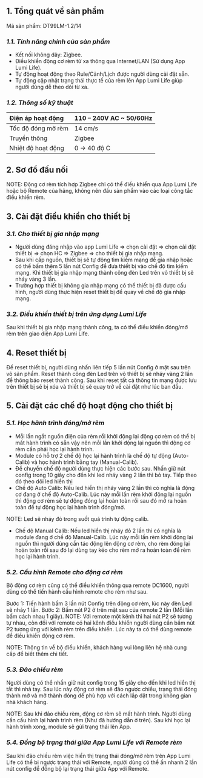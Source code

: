 ﻿## **1. Tổng quát về sản phẩm**
Mã sản phẩm: DT99LM-1.2/14
### ***1.1. Tính năng chính của sản phẩm***
- Kết nối không dây: Zigbee.
- Điều khiển động cơ rèm từ xa thông qua Internet/LAN (Sử dụng App Lumi Life).
- Tự động hoạt động theo Rule/Cảnh/Lịch được người dùng cài đặt sẵn.
- Tự động cập nhật trạng thái thực tế của rèm lên App Lumi Life giúp người dùng dễ theo dõi từ xa.
### ***1.2. Thông số kỹ thuật***

|Điện áp hoạt động|110 – 240V AC ~ 50/60Hz|
| :- | :- |
|Tốc độ đóng mở rèm|14 cm/s|
|Truyền thông|Zigbee|
|Nhiệt độ hoạt động|0 -> 40 độ C|
## **2. Sơ đồ đấu nối**
NOTE: Động cơ rèm tích hợp Zigbee chỉ có thể điều khiển qua App Lumi Life hoặc bộ Remote của hãng, không nên đấu sản phẩm vào các loại công tắc điều khiển rèm.
## **3. Cài đặt điều khiển cho thiết bị**
### ***3.1. Cho thiết bị gia nhập mạng***
- Người dùng đăng nhập vào app Lumi Life => chọn cài đặt => chọn cài đặt thiết bị => chọn HC => Zigbee => cho thiết bị gia nhập mạng.
- Sau khi cấp nguồn, thiết bị sẽ tự động tìm kiếm mạng để gia nhập hoặc có thể bấm thêm 5 lần nút Config để đưa thiết bị vào chế độ tìm kiếm mạng. Khi thiết bị gia nhập mạng thành công đèn Led trên vỏ thiết bị sẽ nháy vàng 3 lần.
- Trường hợp thiết bị không gia nhập mạng có thể thiết bị đã được cấu hình, người dùng thực hiện reset thiết bị để quay về chế độ gia nhập mạng.
### ***3.2. Điều khiển thiết bị trên ứng dụng Lumi Life***
Sau khi thiết bị gia nhập mạng thành công, ta có thể điều khiển đóng/mở rèm trên giao diện App Lumi Life.
## **4. Reset thiết bị**
Để reset thiết bị, người dùng nhấn liên tiếp 5 lần nút Config ở mặt sau trên vỏ sản phẩm. Reset thành công đèn Led trên vỏ thiết bị sẽ nháy vàng 2 lần để thông báo reset thành công. Sau khi reset tất cả thông tin mạng được lưu trên thiết bị sẽ bị xóa và thiết bị sẽ quay trở về cài đặt như lúc ban đầu.
## **5. Cài đặt các chế độ hoạt động cho thiết bị**
### ***5.1. Học hành trình đóng/mở rèm***
- Mỗi lần ngắt nguồn điện của rèm rồi khởi động lại động cơ rèm có thể bị mất hành trình có sẵn vậy nên mỗi lần khởi động lại nguồn thì động cơ rèm cần phải học lại hành trình.
- Module có hỗ trợ 2 chế độ học lại hành trình là chế độ tự động (Auto-Calib) và học hành trình bằng tay (Manual-Calib).
- Để chuyển chế độ người dùng thực hiện các bước sau. Nhấn giữ nút config trong 10 giây cho đến khi led nháy vàng 2 lần thì bỏ tay. Tiếp theo đó theo dõi led hiển thị
- Chế độ Auto Calib: Nếu led hiển thị nháy vàng 2 lần thì có nghĩa là động cơ đang ở chế độ Auto-Calib. Lúc này mỗi lần rèm khởi động lại nguồn thì động cơ rèm sẽ tự động đóng lại hoàn toàn rồi sau đó mở ra hoàn toàn để tự động học lại hành trình đóng/mở.

NOTE: Led sẽ nháy đỏ trong suốt quá trình tự động calib.

- Chế độ Manual Calib: Nếu led hiển thị nháy đỏ 2 lần thì có nghĩa là module đang ở chế độ Manual-Calib. Lúc này mỗi lần rèm khởi động lại nguồn thì người dùng cần tác động lên động cơ rèm, cho rèm đóng lại hoàn toàn rồi sau đó lại dùng tay kéo cho rèm mở ra hoàn toàn để rèm học lại hành trình.
### ***5.2. Cấu hình Remote cho động cơ rèm***
Bộ động cơ rèm cũng có thể điều khiển thông qua remote DC1600, người dùng có thể tiến hành cấu hình remote cho rèm như sau.

Bước 1: Tiến hành bấm 3 lần nút Config trên động cơ rèm, lúc này đèn Led sẽ nháy 1 lần.
Bước 2: Bấm nút P2 ở trên mặt sau của remote 2 lần (Mỗi lần bấm cách nhau 1 giây).
NOTE: Với remote một kênh thì hai nút P2 sẽ tương tự nhau, còn đối với remote có hai kênh điều khiển người dùng cần bấm nút P2 tương ứng với kênh rèm trên điều khiển. Lúc này ta có thể dùng remote để điều khiển động cơ rèm.

NOTE: Thông tin về bộ điều khiển, khách hàng vui lòng liên hệ nhà cung cấp để biết thêm chi tiết.
### ***5.3. Đảo chiều rèm***
Người dùng có thể nhấn giữ nút config trong 15 giây cho đến khi led hiển thị tắt thì nhả tay. Sau lúc này động cơ rèm sẽ đảo ngược chiều, trạng thái đóng thành mở và mở thành đóng để phù hợp với cách lắp đặt trong không gian nhà khách hàng.

NOTE: Sau khi đảo chiều rèm, động cơ rèm sẽ mất hành trình. Người dùng cần cấu hình lại hành trình rèm (Như đã hướng dẫn ở trên). Sau khi học lại hành trình xong, module sẽ gửi trạng thái lên App.
### ***5.4. Đồng bộ trạng thái giữa App Lumi Life với Remote rèm***
Sau khi đảo chiều rèm việc hiển thị trạng thái đóng/mở rèm trên App Lumi Life có thể bị ngược trạng thái với Remote, người dùng có thể ấn nhanh 2 lần nút config để đồng bộ lại trạng thái giữa App với Remote.
